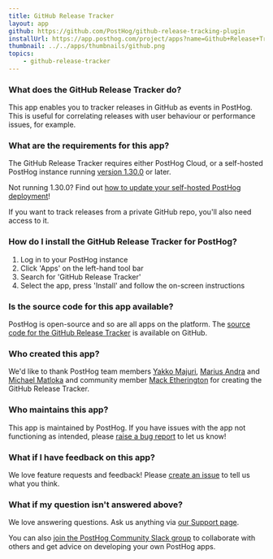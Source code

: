 ```yaml
---
title: GitHub Release Tracker
layout: app
github: https://github.com/PostHog/github-release-tracking-plugin
installUrl: https://app.posthog.com/project/apps?name=Github+Release+Tracker
thumbnail: ../../apps/thumbnails/github.png
topics:
    - github-release-tracker
---
```


### What does the GitHub Release Tracker do?

This app enables you to tracker releases in GitHub as events in PostHog. This is useful for correlating releases with user behaviour or performance issues, for example.

### What are the requirements for this app?

The GitHub Release Tracker requires either PostHog Cloud, or a self-hosted PostHog instance running [version 1.30.0](https://posthog.com/blog/the-posthog-array-1-30-0) or later.

Not running 1.30.0? Find out [how to update your self-hosted PostHog deployment](https://posthog.com/docs/self-host/configure/upgrading-posthog)!

If you want to track releases from a private GitHub repo, you'll also need access to it.

### How do I install the GitHub Release Tracker for PostHog?

1. Log in to your PostHog instance
2. Click 'Apps' on the left-hand tool bar
3. Search for 'GitHub Release Tracker'
4. Select the app, press 'Install' and follow the on-screen instructions

### Is the source code for this app available?

PostHog is open-source and so are all apps on the platform. The [source code for the GitHub Release Tracker](https://github.com/PostHog/github-release-tracking-plugin) is available on GitHub.

### Who created this app?

We'd like to thank PostHog team members [Yakko Majuri](https://github.com/yakkomajuri), [Marius Andra](https://github.com/mariusandra) and [Michael Matloka](https://github.com/Twixes) and community member [Mack Etherington](https://github.com/mether) for creating the GitHub Release Tracker.

### Who maintains this app?

This app is maintained by PostHog. If you have issues with the app not functioning as intended, please [raise a bug report](https://github.com/PostHog/posthog/issues/new?assignees=&labels=bug&template=bug_report.md) to let us know!

### What if I have feedback on this app?

We love feature requests and feedback! Please [create an issue](https://github.com/PostHog/posthog/issues/new?assignees=&labels=enhancement%2C+feature&template=feature_request.md) to tell us what you think.

### What if my question isn't answered above?

We love answering questions. Ask us anything via [our Support page](/questions).

You can also [join the PostHog Community Slack group](/slack) to collaborate with others and get advice on developing your own PostHog apps.
